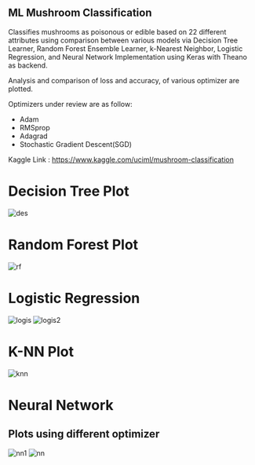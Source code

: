 ## ML Mushroom Classification ##

Classifies mushrooms as poisonous or edible based on 22 different attributes using comparison between various models via Decision Tree Learner, Random Forest Ensemble Learner, k-Nearest Neighbor, Logistic Regression, and Neural Network Implementation using Keras with Theano as backend.

Analysis and comparison of loss and accuracy, of various optimizer are plotted.

Optimizers under review are as follow:
- Adam 
- RMSprop 
- Adagrad
- Stochastic Gradient Descent(SGD)

Kaggle Link : https://www.kaggle.com/uciml/mushroom-classification

# Decision Tree Plot
![des](https://user-images.githubusercontent.com/23000971/33502468-2b5c9648-d706-11e7-9183-97157eacd0f7.JPG)

# Random Forest Plot
![rf](https://user-images.githubusercontent.com/23000971/33502490-470bc210-d706-11e7-8241-a8e40f907c9c.JPG)

# Logistic Regression
![logis](https://user-images.githubusercontent.com/23000971/33502511-657f9d66-d706-11e7-832a-e016111da2b7.JPG)
![logis2](https://user-images.githubusercontent.com/23000971/33502512-65af3594-d706-11e7-9486-8378c148803c.JPG)

# K-NN Plot
![knn](https://user-images.githubusercontent.com/23000971/33502526-77971812-d706-11e7-8909-8b8e7d0df672.JPG)

# Neural Network
## Plots using different optimizer
![nn1](https://user-images.githubusercontent.com/23000971/33502579-add2453c-d706-11e7-921a-063240a4aa35.JPG)
![nn](https://user-images.githubusercontent.com/23000971/33502584-b291b8e6-d706-11e7-9f77-4fb5235cbeed.JPG)
